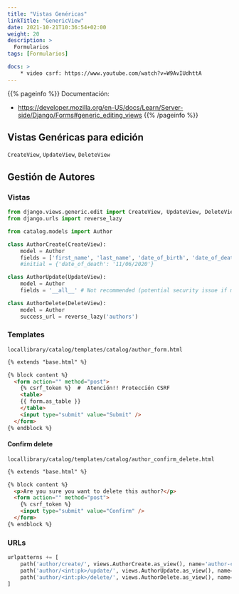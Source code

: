 ```yaml
---
title: "Vistas Genéricas"
linkTitle: "GenericView"
date: 2021-10-21T10:36:54+02:00
weight: 20
description: >
  Formularios
tags: [Formularios]

docs: >
    * video csrf: https://www.youtube.com/watch?v=W9AvIUdhttA
---
```


{{% pageinfo %}}
Documentación: 
* https://developer.mozilla.org/en-US/docs/Learn/Server-side/Django/Forms#generic_editing_views
{{% /pageinfo %}}

## Vistas Genéricas para edición
`CreateView`, `UpdateView`, `DeleteView`

## Gestión de Autores
### Vistas
```python
from django.views.generic.edit import CreateView, UpdateView, DeleteView
from django.urls import reverse_lazy

from catalog.models import Author

class AuthorCreate(CreateView):
    model = Author
    fields = ['first_name', 'last_name', 'date_of_birth', 'date_of_death']
    #initial = {'date_of_death': '11/06/2020'}

class AuthorUpdate(UpdateView):
    model = Author
    fields = '__all__' # Not recommended (potential security issue if more fields added)

class AuthorDelete(DeleteView):
    model = Author
    success_url = reverse_lazy('authors')
```

### Templates
`locallibrary/catalog/templates/catalog/author_form.html`
```html
{% extends "base.html" %}

{% block content %}
  <form action="" method="post">
    {% csrf_token %}  #  Atención!! Protección CSRF
    <table>
    {{ form.as_table }}
    </table>
    <input type="submit" value="Submit" />
  </form>
{% endblock %}
```

#### Confirm delete

`locallibrary/catalog/templates/catalog/author_confirm_delete.html`
```html
{% extends "base.html" %}

{% block content %}
  <p>Are you sure you want to delete this author?</p>
  <form action="" method="post">
    {% csrf_token %}
    <input type="submit" value="Confirm" />
  </form>
{% endblock %}
```

### URLs
```python
urlpatterns += [
    path('author/create/', views.AuthorCreate.as_view(), name='author-create'),
    path('author/<int:pk>/update/', views.AuthorUpdate.as_view(), name='author-update'),
    path('author/<int:pk>/delete/', views.AuthorDelete.as_view(), name='author-delete'),
]
```